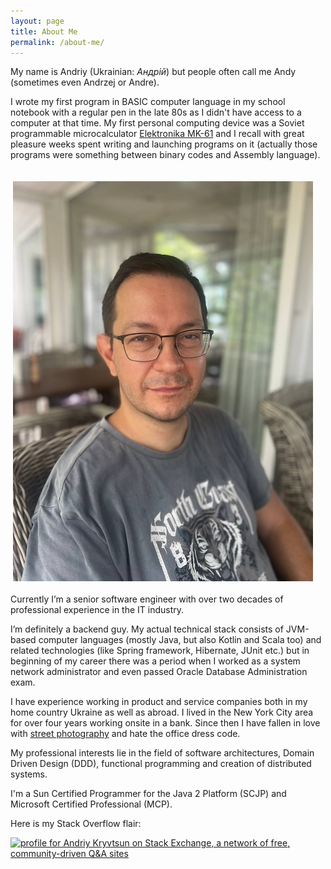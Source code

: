 ```yaml
---
layout: page
title: About Me
permalink: /about-me/
---
```


My name is Andriy (Ukrainian: *Андрій*) but people often call me Andy (sometimes even Andrzej or Andre).

I wrote my first program in BASIC computer language in my school notebook with a regular pen in the late 80s 
as I didn't have access to a computer at that time. My first personal computing device was a Soviet programmable microcalculator 
[Elektronika MK-61](https://en.wikipedia.org/wiki/Elektronika_MK-61) and I recall with great pleasure weeks spent 
writing and launching programs on it (actually those programs were something between binary codes and Assembly language).

<img style="float: right; margin: 20px;" src="/photo.jpg" />

Currently I’m a senior software engineer with over two decades of professional experience in the IT industry.

I’m definitely a backend guy. My actual technical stack consists of JVM-based computer languages (mostly Java, but also 
Kotlin and Scala too) and related technologies (like Spring framework, Hibernate, JUnit etc.) but in beginning of my career 
there was a period when I worked as a system network administrator and even passed Oracle Database Administration exam.

I have experience working in product and service companies both in my home country Ukraine as well as abroad. 
I lived in the New York City area for over four years working onsite in a bank. Since then I have fallen in love with 
[street photography](https://en.wikipedia.org/wiki/Street_photography) and hate the office dress code.

My professional interests lie in the field of software architectures, Domain Driven Design (DDD), functional programming 
and creation of distributed systems.

I'm a Sun Certified Programmer for the Java 2 Platform (SCJP) and Microsoft Certified Professional (MCP).

Here is my Stack Overflow flair:

<a href="https://stackexchange.com/users/2270908"><img src="https://stackexchange.com/users/flair/2270908.png" 
width="208" height="58" alt="profile for Andriy Kryvtsun on Stack Exchange, a network of free, community-driven Q&amp;A sites" 
title="profile for Andriy Kryvtsun on Stack Exchange, a network of free, community-driven Q&amp;A sites"></a>

